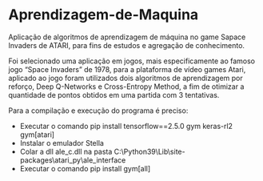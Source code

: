 # Aprendizagem-de-Maquina
Aplicação de algoritmos de aprendizagem de máquina no game Sapace Invaders de ATARI, para fins de estudos e agregação de conhecimento.

Foi selecionado uma aplicação em jogos, mais especificamente ao famoso jogo “Space Invaders” de 1978, para a plataforma de vídeo games Atari, aplicado ao jogo foram utilizados dois algoritmos de aprendizagem por reforço, Deep Q-Networks e Cross-Entropy Method, a fim de otimizar a quantidade de pontos obtidos em uma partida com 3 tentativas.


Para a compilação e execução do programa é preciso:
- Executar o comando
  pip install tensorflow==2.5.0 gym keras-rl2 gym[atari]
- Instalar o emulador Stella
- Colar a dll ale_c.dll na pasta C:\Python39\Lib\site-packages\atari_py\ale_interface
- Executar o comando
  pip install gym[all]
